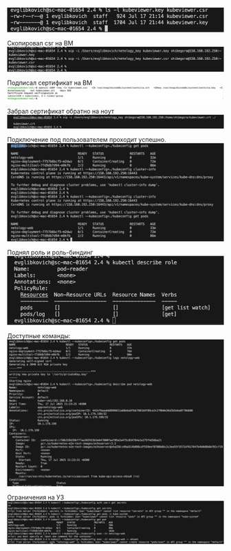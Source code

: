 

![alt text](image.png)


Скопировал csr на ВМ
![alt text](image-1.png)



Подписал сертификат на ВМ
![alt text](image-2.png)


Забрал сертификат обратно на ноут
![alt text](image-3.png)

Подключение под пользователем проходит успешно. 
![alt text](image-4.png)

Поднял роль и роль-биндинг
![alt text](image-5.png)

Доступные команды:
![alt text](image-6.png)

Ограничения на УЗ
![alt text](image-7.png)
